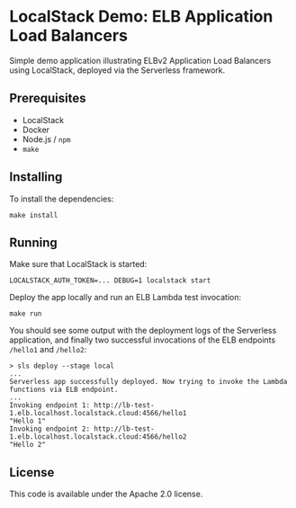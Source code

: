 # LocalStack Demo: ELB Application Load Balancers

Simple demo application illustrating ELBv2 Application Load Balancers using LocalStack, deployed via the Serverless framework.

## Prerequisites

* LocalStack
* Docker
* Node.js / `npm`
* `make`

## Installing

To install the dependencies:
```
make install
```

## Running

Make sure that LocalStack is started:
```
LOCALSTACK_AUTH_TOKEN=... DEBUG=1 localstack start
```

Deploy the app locally and run an ELB Lambda test invocation:
```
make run
```

You should see some output with the deployment logs of the Serverless application, and finally two successful invocations of the ELB endpoints `/hello1` and `/hello2`:
```
> sls deploy --stage local
...
Serverless app successfully deployed. Now trying to invoke the Lambda functions via ELB endpoint.
...
Invoking endpoint 1: http://lb-test-1.elb.localhost.localstack.cloud:4566/hello1
"Hello 1"
Invoking endpoint 2: http://lb-test-1.elb.localhost.localstack.cloud:4566/hello2
"Hello 2"
```

## License

This code is available under the Apache 2.0 license.

